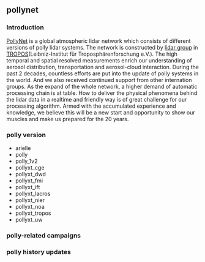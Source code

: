 ## pollynet

### Introduction

[PollyNet](http://polly.rsd.tropos.de/?p=about) is a global atmospheric lidar network which consists of different versions of polly lidar systems. The network is constructed by [lidar group](https://www.tropos.de/institut/abteilungen/fernerkundung-atmosphaerischer-prozesse-neu/) in [TROPOS](https://www.tropos.de/)(Leibniz-Institut für
Troposphärenforschung e.V.). The high temporal and spatial resolved measurements enrich our understanding of aerosol distribution, transportation and aerosol-cloud interaction. During the past 2 decades, countless efforts are put into the update of polly systems in the world. And we also received continued support from other internation groups. As the expand of the whole network, a higher demand of automatic processing chain is at table. How to deliver the physical phenomena behind the lidar data in a realtime and friendly way is of great challenge for our processing algorithm. Armed with the accumulated experience and knowledge, we believe this will be a new start and opportunity to show our muscles and make us prepared for the 20 years.

### polly version 

- arielle
- polly
- polly_1v2
- pollyxt_cge
- pollyxt_dwd
- pollyxt_fmi
- pollyxt_ift
- pollyxt_lacros
- pollyxt_nier
- pollyxt_noa
- pollyxt_tropos
- pollyxt_uw

### polly-related campaigns

### polly history updates
